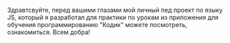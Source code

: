 Здравтсвуйте, перед вашими глазами мой личный пед проект по языку JS, который я разработал для практики по урокам из приложения для обучения программированию "Кодик" можете посмотреть, ознакомиться. Всем добра!
